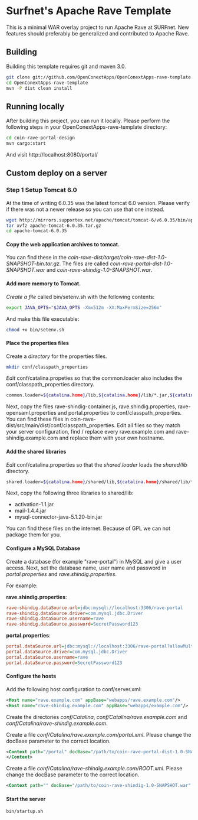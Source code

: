 # Surfnet's Apache Rave Template

This is a minimal WAR overlay project to run Apache Rave at SURFnet.
New features should preferably be generalized and contributed to Apache Rave.

## Building

Building this template requires git and maven 3.0.

```bash
git clone git://github.com/OpenConextApps/OpenConextApps-rave-template.git
cd OpenConextApps-rave-template
mvn -P dist clean install
```

## Running locally

After building this project, you can run it locally.
Please perform the following steps in your OpenConextApps-rave-template directory:

```bash
cd coin-rave-portal-design
mvn cargo:start
```

And visit http://localhost:8080/portal/

## Custom deploy on a server

### Step 1 Setup Tomcat 6.0

At the time of writing 6.0.35 was the latest tomcat 6.0 version.
Please verify if there was not a newer release so you can use that one instead.

```bash
wget http://mirrors.supportex.net/apache/tomcat/tomcat-6/v6.0.35/bin/apache-tomcat-6.0.35.tar.gz
tar xvfz apache-tomcat-6.0.35.tar.gz
cd apache-tomcat-6.0.35
```
#### Copy the web application archives to tomcat.

You can find these in the *coin-rave-dist/target/coin-rave-dist-1.0-SNAPSHOT-bin.tar.gz*.
The files are called *coin-rave-portal-dist-1.0-SNAPSHOT.war* and *coin-rave-shindig-1.0-SNAPSHOT.war*.

#### Add more memory to Tomcat.

*Create a file* called bin/setenv.sh with the following contents:

```bash
export JAVA_OPTS="$JAVA_OPTS -Xmx512m -XX:MaxPermSize=256m"
```

And make this file executable:

```bash
chmod +x bin/setenv.sh
```

#### Place the properties files

Create a *directory* for the properties files.

```bash
mkdir conf/classpath_properties
```

*Edit* conf/catalina.propeties so that the common.loader also includes the conf/classpath_properties directory.

```bash
common.loader=${catalina.home}/lib,${catalina.home}/lib/*.jar,${catalina.home}/conf/classpath_properties
```

Next, copy the files rave-shindig-container.js, rave.shindig.properties, rave-opensaml.properties and portal.properties to conf/classpath_properties.
You can find these files in coin-rave-dist/src/main/dist/conf/classpath_properties.
Edit all files so they match your server configuration, find / replace every rave.example.com and rave-shindig.example.com and replace them with your own hostname.

#### Add the shared libraries

*Edit* conf/catalina.properties so that the *shared.loader* loads the *shared/lib* directory.

```bash
shared.loader=${catalina.home}/shared/lib,${catalina.home}/shared/lib/*.jar
```

Next, copy the following three libraries to shared/lib:

* activation-1.1.jar
* mail-1.4.4.jar
* mysql-connector-java-5.1.20-bin.jar

You can find these files on the internet. Because of GPL we can not package them for you.

#### Configure a MySQL Database

Create a database (for example "rave-portal") in MySQL and give a user access.
Next, set the database name, user name and password in *portal.properties* and *rave.shindig.properties*.

For example:

**rave.shindig.properties**:
```ini
rave-shindig.dataSource.url=jdbc:mysql://localhost:3306/rave-portal
rave-shindig.dataSource.driver=com.mysql.jdbc.Driver
rave-shindig.dataSource.username=rave
rave-shindig.dataSource.password=SecretPassword123
```

**portal.properties**:
```ini
portal.dataSource.url=jdbc:mysql://localhost:3306/rave-portal?allowMultiQueries=true
portal.dataSource.driver=com.mysql.jdbc.Driver
portal.dataSource.username=rave
portal.dataSource.password=SecretPassword123
```

#### Configure the hosts

Add the following host configuration to conf/server.xml:

```xml
<Host name="rave.example.com" appBase="webapps/rave.example.com"/>
<Host name="rave-shindig.example.com" appBase="webapps/example.com"/>
```

Create the directories *conf/Catalina*, *conf/Catalina/rave.example.com* and *conf/Catalina/rave-shindig.example.com*.

Create a file *conf/Catalina/rave.example.com/portal.xml*.
Please change the docBase parameter to the correct location.

```xml
<Context path="/portal" docBase="/path/to/coin-rave-portal-dist-1.0-SNAPSHOT.war" debug="0">
</Context>
```

Create a file *conf/Catalina/rave-shindig.example.com/ROOT.xml*.
Please change the docBase parameter to the correct location.

```xml
<Context path="" docBase="/path/to/coin-rave-shindig-1.0-SNAPSHOT.war" debug="0"></Context>
```

#### Start the server

```bash
bin/startup.sh
```





